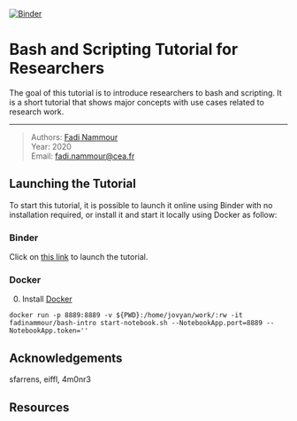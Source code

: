 [![Binder](https://mybinder.org/badge_logo.svg)](https://mybinder.org/v2/gh/fadinammour/bash_intro.git/master)

# Bash and Scripting Tutorial for Researchers

The goal of this tutorial is to introduce researchers to bash and scripting. It is a short tutorial that shows major concepts with use cases related to research work.

---

> Authors: <font color='#f78c40'>[Fadi Nammour](http://www.cosmostat.org/people/fadi-nammour)</font>  
> Year: 2020  
> Email: [fadi.nammour@cea.fr](mailto:fadi.nammour@cea.fr)

## Launching the Tutorial
To start this tutorial, it is possible to launch it online using Binder with no installation required, or install it and start it locally using Docker as follow:

### Binder
Click on [this link](https://mybinder.org/v2/gh/fadinammour/bash_intro/master?filepath=.%2Fbasics.ipynb) to launch the tutorial.

### Docker
0. Install [Docker](https://www.docker.com/products/docker-desktop) 


`docker run -p 8889:8889 -v ${PWD}:/home/jovyan/work/:rw -it fadinammour/bash-intro start-notebook.sh --NotebookApp.port=8889 --NotebookApp.token=''`

>

## Acknowledgements
sfarrens, eiffl, 4m0nr3

## Resources
